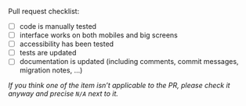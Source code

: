 Pull request checklist:

- [ ] code is manually tested
- [ ] interface works on both mobiles and big screens
- [ ] accessibility has been tested
- [ ] tests are updated
- [ ] documentation is updated (including comments, commit messages, migration notes, …)

_If you think one of the item isn’t applicable to the PR, please check it
anyway and precise `N/A` next to it._
